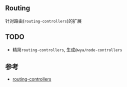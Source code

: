## Routing

针对路由(`routing-controllers`)的扩展

## TODO

- 精简`routing-controllers`, 生成`@wya/node-controllers`

## 参考

- [routing-controllers](https://github.com/typestack/routing-controllers/blob/master/lang/chinese/READEME.md)